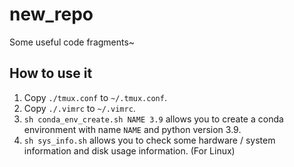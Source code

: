 # new_repo

Some useful code fragments~

## How to use it

1. Copy `./tmux.conf` to `~/.tmux.conf`.
2. Copy `./.vimrc` to `~/.vimrc`.
3. `sh conda_env_create.sh NAME 3.9` allows you to create a conda environment with name `NAME` and python version 3.9.
4. `sh sys_info.sh` allows you to check some hardware / system information and disk usage information. 
  (For Linux)
